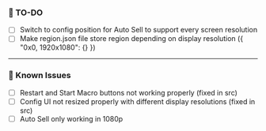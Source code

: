 ### 📝 TO-DO
- [ ] Switch to config position for Auto Sell to support every screen resolution
- [ ] Make region.json file store region depending on display resolution ({ "0x0, 1920x1080": {} })

---

### 🚩 Known Issues
- [ ] Restart and Start Macro buttons not working properly (fixed in src)
- [ ] Config UI not resized properly with different display resolutions (fixed in src)
- [ ] Auto Sell only working in 1080p